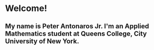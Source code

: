 # Welcome!
## My name is Peter Antonaros Jr. I'm an Applied Mathematics student at Queens College, City University of New York.  

